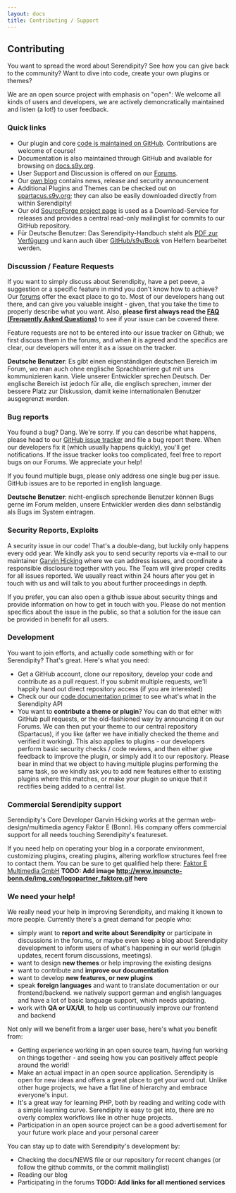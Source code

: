 ```yaml
---
layout: docs
title: Contributing / Support
---
```


## Contributing

You want to spread the word about Serendipity? See how you can give back to the community? Want to dive into code, create your own plugins or themes?

We are an open source project with emphasis on "open": We welcome all kinds of users and developers, we are actively demoncratically maintained and listen (a lot!) to user feedback.

### Quick links

* Our plugin and core [code is maintained on GitHub](https://github.com/s9y/). Contributions are welcome of course!
* Documentation is also maintained through GitHub and available for browsing on [docs.s9y.org](http://docs.s9y.org).
* User Support and Discussion is offered on our [Forums](http://board.s9y.org).
* Our [own blog](http://blog.s9y.org) contains news, release and security announcement
* Additional Plugins and Themes can be checked out on [spartacus.s9y.org](http://spartacus.s9y.org); they can also be easily downloaded directly from within Serendipity!
* Our old [SourceForge project page](http://sf.net/projects/php-blog) is used as a Download-Service for releases and provides a central read-only mailinglist for commits to our GitHub repository.
* Für Deutsche Benutzer: Das Serendipity-Handbuch steht als [PDF zur Verfügung](https://github.com/s9y/Book/blob/master/serendipity.pdf?raw=true) und kann auch über [GitHub/s9y/Book](https://github.com/s9y/Book) von Helfern bearbeitet werden.

### Discussion / Feature Requests

If you want to simply discuss about Serendipity, have a pet peeve, a suggestion or a specific feature in mind you don't know how to achieve? Our [forums](http://board.s9y.org) offer the exact place to go to. Most of our developers hang out there, and can give you valuable insight - given, that you take the time to properly describe what you want. Also, **please first always read the [FAQ (Frequently Asked Questions)](/docs/faq/index.html)** to see if your issue can be covered there.

Feature requests are not to be entered into our issue tracker on Github; we first discuss them in the forums, and when it is agreed and the specifics are clear, our developers will enter it as a issue on the tracker.

**Deutsche Benutzer**: Es gibt einen eigenständigen deutschen Bereich im Forum, wo man auch ohne englische Sprachbarriere gut mit uns kommunizieren kann. Viele unserer Entwickler sprechen Deutsch. Der englische Bereich ist jedoch für alle, die englisch sprechen, immer der bessere Platz zur Diskussion, damit keine internationalen Benutzer ausgegrenzt werden.

### Bug reports

You found a bug? Dang. We're sorry. If you can describe what happens, please head to our [GitHub issue tracker](https://github.com/s9y/Serendipity/Issues) and file a bug report there. When our developers fix it (which usually happens quickly), you'll get notifications. If the issue tracker looks too complicated, feel free to report bugs on our Forums. We appreciate your help!

If you found multiple bugs, please only address one single bug per issue. GitHub issues are to be reported in english language.

**Deutsche Benutzer**: nicht-englisch sprechende Benutzer können Bugs gerne im Forum melden, unsere Entwickler werden dies dann selbständig als Bugs im System eintragen.

### Security Reports, Exploits

A security issue in our code! That's a double-dang, but luckily only happens every odd year. We kindly ask you to send security reports via e-mail to our maintainer [Garvin Hicking](blog@garv.in) where we can address issues, and coordinate a responsible disclosure together with you. The Team will give proper credits for all issues reported. We usually react within 24 hours after you get in touch with us and will talk to you about further proceedings in depth.

If you prefer, you can also open a github issue about security things and provide information on how to get in touch with you. Please do not mention specifics about the issue in the public, so that a solution for the issue can be provided in benefit for all users.

### Development

You want to join efforts, and actually code something with or for Serendipity? That's great. Here's what you need:

* Get a GitHub account, clone our repository, develop your code and contribute as a pull request. If you submit multiple requests, we'll happily hand out direct repository access (if you are interested)
* Check our our [code documentation primer](/docs/developers/code-primer.html) to see what's what in the Serendipity API
* You want to **contribute a theme or plugin**? You can do that either with GitHub pull requests, or the old-fashioned way by announcing it on our Forums. We can then put your theme to our central repository (Spartacus), if you like (after we have initially checked the theme and verified it working). This also applies to plugins - our developers perform basic security checks / code reviews, and then either give feedback to improve the plugin, or simply add it to our repository. Please bear in mind that we object to having multiple plugins performing the same task, so we kindly ask you to add new features either to existing plugins where this matches, or make your plugin so unique that it rectifies being added to a central list.

### Commercial Serendipity support

Serendipity's Core Developer Garvin Hicking works at the german web-design/multimedia agency Faktor E (Bonn). His company offers commercial support for all needs touching Serendipity's featureset.

If you need help on operating your blog in a corporate environment, customizing plugins, creating plugins, altering workflow structures feel free to contact them. You can be sure to get qualified help there: [Faktor E Multimedia GmbH](http://www.faktor-e.de)
**TODO: Add image http://www.inpuncto-bonn.de/img_con/logopartner_faktore.gif here**

### We need your help!

We really need your help in improving Serendipity, and making it known to more people. Currently there's a great demand for people who:

* simply want to **report and write about Serendipity** or participate in discussions in the forums, or maybe even keep a blog about Serendipity development to inform users of what's happening in our world (plugin updates, recent forum discussions, meetings).
* want to design **new themes** or help improving the existing designs
* want to contribute and **improve our documentation**
* want to develop **new features, or new plugins**
* speak **foreign languages** and want to translate documentation or our frontend/backend. we natively support german and english languages and have a lot of basic language support, which needs updating.
* work with **QA or UX/UI**, to help us continuously improve our frontend and backend

Not only will we benefit from a larger user base, here's what you benefit from:

* Getting experience working in an open source team, having fun working on things together - and seeing how you can positively affect people around the world!
* Make an actual impact in an open source application. Serendipity is open for new ideas and offers a great place to get your word out. Unlike other huge projects, we have a flat line of hierarchy and embrace everyone's input.
* It's a great way for learning PHP, both by reading and writing code with a simple learning curve. Serendipity is easy to get into, there are no overly complex workflows like in other huge projects.
* Participation in an open source project can be a good advertisement for your future work place and your personal career

You can stay up to date with Serendipity's development by:

* Checking the docs/NEWS file or our repository for recent changes (or follow the github commits, or the commit mailinglist)
* Reading our blog
* Participating in the forums
**TODO: Add links for all mentioned services**
